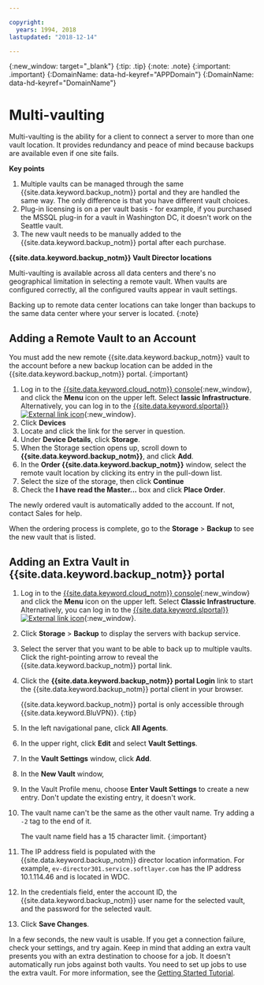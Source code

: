 ```yaml
---

copyright:
  years: 1994, 2018
lastupdated: "2018-12-14"

---
```

{:new_window: target="_blank"}
{:tip: .tip}
{:note: .note}
{:important: .important}
{:DomainName: data-hd-keyref="APPDomain"}
{:DomainName: data-hd-keyref="DomainName"}

# Multi-vaulting

Multi-vaulting is the ability for a client to connect a server to more than one vault location. It provides redundancy and peace of mind because backups are available even if one site fails.

**Key points**

1. Multiple vaults can be managed through the same {{site.data.keyword.backup_notm}} portal and they are handled the same way. The only difference is that you have different vault choices.
2. Plug-in licensing is on a per vault basis - for example, if you purchased the MSSQL plug-in for a vault in Washington DC, it doesn't work on the Seattle vault.
3. The new vault needs to be manually added to the {{site.data.keyword.backup_notm}} portal after each purchase.



**{{site.data.keyword.backup_notm}} Vault Director locations**

Multi-vaulting is available across all data centers and there's no geographical limitation in selecting a remote vault. When vaults are configured correctly, all the configured vaults appear in vault settings.

Backing up to remote data center locations can take longer than backups to the same data center where your server is located.
{:note}

## Adding a Remote Vault to an Account

You must add the new remote {{site.data.keyword.backup_notm}} vault to the account before a new backup location can be added in the {{site.data.keyword.backup_notm}} portal.
{:important}

1. Log in to the [{{site.data.keyword.cloud_notm}} console](https://{DomainName}){:new_window}, and click the **Menu** icon on the upper left. Select **lassic Infrastructure**.<br/>
   Alternatively, you can log in to the [{{site.data.keyword.slportal}} ![External link icon](../../icons/launch-glyph.svg "External link icon")](https://control.softlayer.com/){:new_window}.
2. Click **Devices**
3. Locate and click the link for the server in question.
4. Under **Device Details**, click **Storage**.
5. When the Storage section opens up, scroll down to **{{site.data.keyword.backup_notm}}**, and click **Add**.
6. In the **Order {{site.data.keyword.backup_notm}}** window, select the remote vault location by clicking its entry in the pull-down list.
7. Select the size of the storage, then click **Continue**
8. Check the **I have read the Master...** box and click **Place Order**.

The newly ordered vault is automatically added to the account. If not, contact Sales for help.

When the ordering process is complete, go to the **Storage** > **Backup** to see the new vault that is listed.

## Adding an Extra Vault in {{site.data.keyword.backup_notm}} portal

1. Log in to the [{{site.data.keyword.cloud_notm}} console](https://{DomainName}){:new_window} and click the **Menu** icon on the upper left. Select **Classic Infrastructure**.<br/>
   Alternatively, you can log in to the [{{site.data.keyword.slportal}} ![External link icon](../../icons/launch-glyph.svg "External link icon")](https://control.softlayer.com/){:new_window}.
2. Click **Storage** > **Backup** to display the servers with backup service.
3. Select the server that you want to be able to back up to multiple vaults. Click the right-pointing arrow to reveal the {{site.data.keyword.backup_notm}} portal link.
4. Click the **{{site.data.keyword.backup_notm}} portal Login** link to start the {{site.data.keyword.backup_notm}} portal client in your browser.

   {{site.data.keyword.backup_notm}} portal is only accessible through {{site.data.keyword.BluVPN}}.
   {:tip}
5. In the left navigational pane, click **All Agents**.
6. In the upper right, click **Edit** and select **Vault Settings**.
7. In the **Vault Settings** window, click **Add**.
8. In the **New Vault** window,
  1. In the Vault Profile menu, choose **Enter Vault Settings** to create a new entry. Don't update the existing entry, it doesn't work.
  2. The vault name can't be the same as the other vault name. Try adding a `-2` tag to the end of it. <br/>

     The vault name field has a 15 character limit.
     {:important}
  3. The IP address field is populated with the {{site.data.keyword.backup_notm}} director location information. For example, `ev-director301.service.softlayer.com` has the IP address 10.1.114.46 and is located in WDC.
  4. In the credentials field, enter the account ID, the {{site.data.keyword.backup_notm}} user name for the selected vault, and the password for the selected vault.
  5. Click **Save Changes**.

In a few seconds, the new vault is usable. If you get a connection failure, check your settings, and try again. Keep in mind that adding an extra vault presents you with an extra destination to choose for a job. It doesn't automatically run jobs against both vaults. You need to set up jobs to use the extra vault. For more information, see the [Getting Started Tutorial](index.html).
